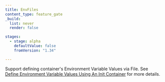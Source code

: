 ```yaml
---
title: EnvFiles
content_type: feature_gate
_build:
  list: never
  render: false

stages:
  - stage: alpha
    defaultValue: false
    fromVersion: "1.34"

---
```

Support defining container's Environment Variable Values via File.
See [Define Environment Variable Values Using An Init Container](/docs/tasks/inject-data-application/define-environment-variable-via-file) for more details.